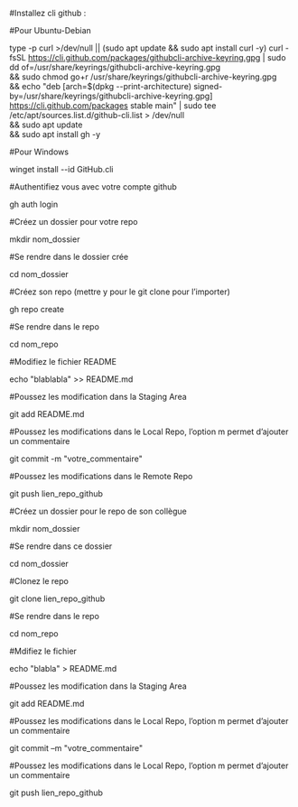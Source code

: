 ﻿#Installez cli github :

#Pour Ubuntu-Debian

type -p curl >/dev/null || (sudo apt update && sudo apt install curl -y)
curl -fsSL https://cli.github.com/packages/githubcli-archive-keyring.gpg | sudo dd of=/usr/share/keyrings/githubcli-archive-keyring.gpg \
&& sudo chmod go+r /usr/share/keyrings/githubcli-archive-keyring.gpg \
&& echo "deb [arch=$(dpkg --print-architecture) signed-by=/usr/share/keyrings/githubcli-archive-keyring.gpg] https://cli.github.com/packages stable main" | sudo tee /etc/apt/sources.list.d/github-cli.list > /dev/null \
&& sudo apt update \
&& sudo apt install gh -y

#Pour Windows

winget install --id GitHub.cli 

#Authentifiez vous avec votre compte github

gh auth login

#Créez un dossier pour votre repo

mkdir nom_dossier

#Se rendre dans le dossier crée

cd nom_dossier

#Créez son repo (mettre y pour le git clone pour l’importer)

gh repo create

#Se rendre dans le repo

cd nom_repo

#Modifiez le fichier README

echo "blablabla" >> README.md

#Poussez les modification dans la Staging Area

git add README.md

#Poussez les modifications dans le Local Repo, l’option m permet d’ajouter un commentaire

git commit -m "votre_commentaire"

#Poussez les modifications dans le Remote Repo

git push lien_repo_github

#Créez un dossier pour le repo de son collègue

mkdir nom_dossier

#Se rendre dans ce dossier

cd nom_dossier

#Clonez le repo

git clone lien_repo_github

#Se rendre dans le repo

cd nom_repo

#Mdifiez le fichier

echo "blabla" > README.md

#Poussez les modification dans la Staging Area

git add README.md

#Poussez les modifications dans le Local Repo, l’option m permet d’ajouter un commentaire

git commit –m "votre_commentaire"

#Poussez les modifications dans le Local Repo, l’option m permet d’ajouter un commentaire

git push lien_repo_github
